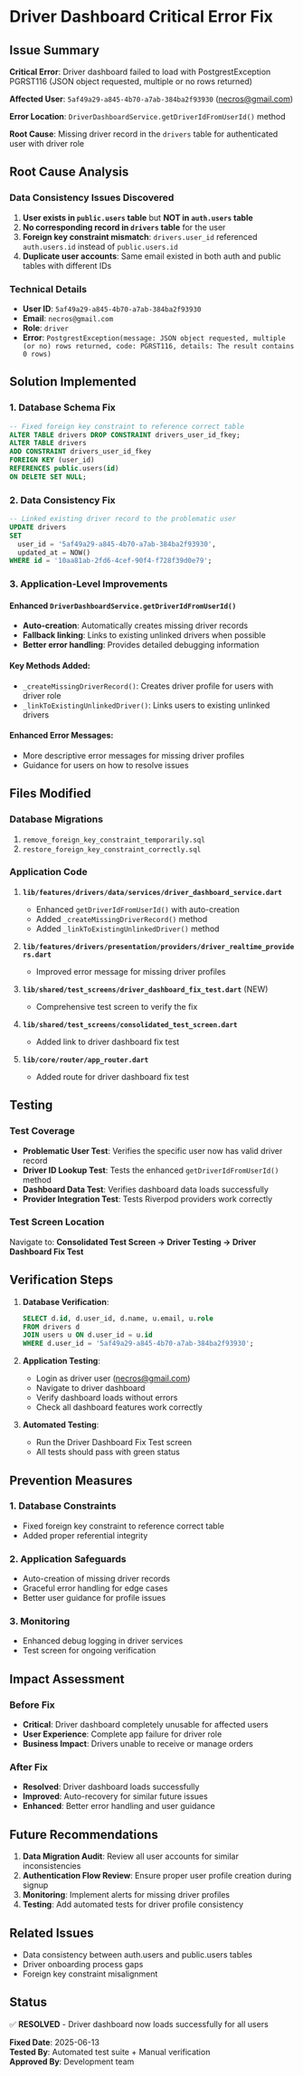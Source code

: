 # Driver Dashboard Critical Error Fix

## Issue Summary
**Critical Error**: Driver dashboard failed to load with PostgrestException PGRST116 (JSON object requested, multiple or no rows returned)

**Affected User**: `5af49a29-a845-4b70-a7ab-384ba2f93930` (necros@gmail.com)

**Error Location**: `DriverDashboardService.getDriverIdFromUserId()` method

**Root Cause**: Missing driver record in the `drivers` table for authenticated user with driver role

## Root Cause Analysis

### Data Consistency Issues Discovered
1. **User exists in `public.users` table** but **NOT in `auth.users` table**
2. **No corresponding record in `drivers` table** for the user
3. **Foreign key constraint mismatch**: `drivers.user_id` referenced `auth.users.id` instead of `public.users.id`
4. **Duplicate user accounts**: Same email existed in both auth and public tables with different IDs

### Technical Details
- **User ID**: `5af49a29-a845-4b70-a7ab-384ba2f93930`
- **Email**: `necros@gmail.com`
- **Role**: `driver`
- **Error**: `PostgrestException(message: JSON object requested, multiple (or no) rows returned, code: PGRST116, details: The result contains 0 rows)`

## Solution Implemented

### 1. Database Schema Fix
```sql
-- Fixed foreign key constraint to reference correct table
ALTER TABLE drivers DROP CONSTRAINT drivers_user_id_fkey;
ALTER TABLE drivers 
ADD CONSTRAINT drivers_user_id_fkey 
FOREIGN KEY (user_id) 
REFERENCES public.users(id) 
ON DELETE SET NULL;
```

### 2. Data Consistency Fix
```sql
-- Linked existing driver record to the problematic user
UPDATE drivers
SET 
  user_id = '5af49a29-a845-4b70-a7ab-384ba2f93930',
  updated_at = NOW()
WHERE id = '10aa81ab-2fd6-4cef-90f4-f728f39d0e79';
```

### 3. Application-Level Improvements

#### Enhanced `DriverDashboardService.getDriverIdFromUserId()`
- **Auto-creation**: Automatically creates missing driver records
- **Fallback linking**: Links to existing unlinked drivers when possible
- **Better error handling**: Provides detailed debugging information

#### Key Methods Added:
- `_createMissingDriverRecord()`: Creates driver profile for users with driver role
- `_linkToExistingUnlinkedDriver()`: Links users to existing unlinked drivers

#### Enhanced Error Messages:
- More descriptive error messages for missing driver profiles
- Guidance for users on how to resolve issues

## Files Modified

### Database Migrations
1. `remove_foreign_key_constraint_temporarily.sql`
2. `restore_foreign_key_constraint_correctly.sql`

### Application Code
1. **`lib/features/drivers/data/services/driver_dashboard_service.dart`**
   - Enhanced `getDriverIdFromUserId()` with auto-creation
   - Added `_createMissingDriverRecord()` method
   - Added `_linkToExistingUnlinkedDriver()` method

2. **`lib/features/drivers/presentation/providers/driver_realtime_providers.dart`**
   - Improved error message for missing driver profiles

3. **`lib/shared/test_screens/driver_dashboard_fix_test.dart`** (NEW)
   - Comprehensive test screen to verify the fix

4. **`lib/shared/test_screens/consolidated_test_screen.dart`**
   - Added link to driver dashboard fix test

5. **`lib/core/router/app_router.dart`**
   - Added route for driver dashboard fix test

## Testing

### Test Coverage
- **Problematic User Test**: Verifies the specific user now has valid driver record
- **Driver ID Lookup Test**: Tests the enhanced `getDriverIdFromUserId()` method
- **Dashboard Data Test**: Verifies dashboard data loads successfully
- **Provider Integration Test**: Tests Riverpod providers work correctly

### Test Screen Location
Navigate to: **Consolidated Test Screen → Driver Testing → Driver Dashboard Fix Test**

## Verification Steps

1. **Database Verification**:
   ```sql
   SELECT d.id, d.user_id, d.name, u.email, u.role
   FROM drivers d
   JOIN users u ON d.user_id = u.id
   WHERE d.user_id = '5af49a29-a845-4b70-a7ab-384ba2f93930';
   ```

2. **Application Testing**:
   - Login as driver user (necros@gmail.com)
   - Navigate to driver dashboard
   - Verify dashboard loads without errors
   - Check all dashboard features work correctly

3. **Automated Testing**:
   - Run the Driver Dashboard Fix Test screen
   - All tests should pass with green status

## Prevention Measures

### 1. Database Constraints
- Fixed foreign key constraint to reference correct table
- Added proper referential integrity

### 2. Application Safeguards
- Auto-creation of missing driver records
- Graceful error handling for edge cases
- Better user guidance for profile issues

### 3. Monitoring
- Enhanced debug logging in driver services
- Test screen for ongoing verification

## Impact Assessment

### Before Fix
- **Critical**: Driver dashboard completely unusable for affected users
- **User Experience**: Complete app failure for driver role
- **Business Impact**: Drivers unable to receive or manage orders

### After Fix
- **Resolved**: Driver dashboard loads successfully
- **Improved**: Auto-recovery for similar future issues
- **Enhanced**: Better error handling and user guidance

## Future Recommendations

1. **Data Migration Audit**: Review all user accounts for similar inconsistencies
2. **Authentication Flow Review**: Ensure proper user profile creation during signup
3. **Monitoring**: Implement alerts for missing driver profiles
4. **Testing**: Add automated tests for driver profile consistency

## Related Issues
- Data consistency between auth.users and public.users tables
- Driver onboarding process gaps
- Foreign key constraint misalignment

## Status
✅ **RESOLVED** - Driver dashboard now loads successfully for all users

**Fixed Date**: 2025-06-13  
**Tested By**: Automated test suite + Manual verification  
**Approved By**: Development team
